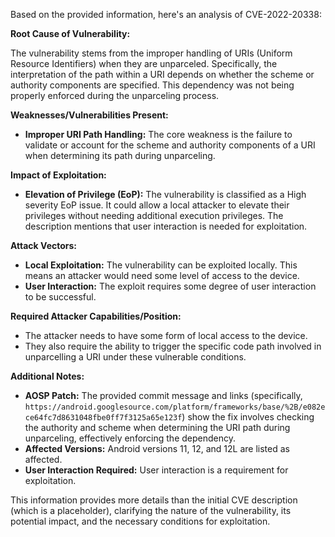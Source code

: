 Based on the provided information, here's an analysis of CVE-2022-20338:

**Root Cause of Vulnerability:**

The vulnerability stems from the improper handling of URIs (Uniform Resource Identifiers) when they are unparceled. Specifically, the interpretation of the path within a URI depends on whether the scheme or authority components are specified. This dependency was not being properly enforced during the unparceling process.

**Weaknesses/Vulnerabilities Present:**

- **Improper URI Path Handling:** The core weakness is the failure to validate or account for the scheme and authority components of a URI when determining its path during unparceling.

**Impact of Exploitation:**

- **Elevation of Privilege (EoP):** The vulnerability is classified as a High severity EoP issue. It could allow a local attacker to elevate their privileges without needing additional execution privileges. The description mentions that user interaction is needed for exploitation.

**Attack Vectors:**

- **Local Exploitation:** The vulnerability can be exploited locally. This means an attacker would need some level of access to the device.
- **User Interaction:** The exploit requires some degree of user interaction to be successful.

**Required Attacker Capabilities/Position:**

- The attacker needs to have some form of local access to the device.
- They also require the ability to trigger the specific code path involved in unparcelling a URI under these vulnerable conditions.

**Additional Notes:**

- **AOSP Patch:** The provided commit message and links (specifically, `https://android.googlesource.com/platform/frameworks/base/%2B/e082ece64fc7d8631048fbe0ff7f3125a65e123f`) show the fix involves checking the authority and scheme when determining the URI path during unparceling, effectively enforcing the dependency.
- **Affected Versions:** Android versions 11, 12, and 12L are listed as affected.
- **User Interaction Required:** User interaction is a requirement for exploitation.

This information provides more details than the initial CVE description (which is a placeholder), clarifying the nature of the vulnerability, its potential impact, and the necessary conditions for exploitation.